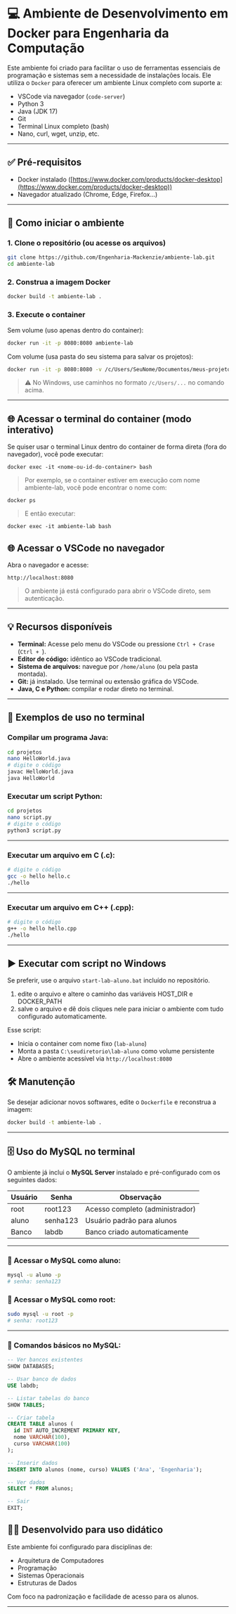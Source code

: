 # 💻 Ambiente de Desenvolvimento em Docker para Engenharia da Computação

Este ambiente foi criado para facilitar o uso de ferramentas essenciais de programação e sistemas sem a necessidade de instalações locais. Ele utiliza o `Docker` para oferecer um ambiente Linux completo com suporte a:

- VSCode via navegador (`code-server`)
- Python 3
- Java (JDK 17)
- Git
- Terminal Linux completo (bash)
- Nano, curl, wget, unzip, etc.

---

## ✅ Pré-requisitos

- Docker instalado ([https://www.docker.com/products/docker-desktop](https://www.docker.com/products/docker-desktop))
- Navegador atualizado (Chrome, Edge, Firefox...)

---

## 🚀 Como iniciar o ambiente

### 1. Clone o repositório (ou acesse os arquivos)

```bash
git clone https://github.com/Engenharia-Mackenzie/ambiente-lab.git
cd ambiente-lab
```

### 2. Construa a imagem Docker

```bash
docker build -t ambiente-lab .
```

### 3. Execute o container

Sem volume (uso apenas dentro do container):

```bash
docker run -it -p 8080:8080 ambiente-lab
```

Com volume (usa pasta do seu sistema para salvar os projetos):

```bash
docker run -it -p 8080:8080 -v /c/Users/SeuNome/Documentos/meus-projetos:/home/aluno/projetos ambiente-lab
```

> ⚠️ No Windows, use caminhos no formato `/c/Users/...` no comando acima.

---
## 🌐 Acessar o terminal do container (modo interativo)

Se quiser usar o terminal Linux dentro do container de forma direta (fora do navegador), você pode executar:

```
docker exec -it <nome-ou-id-do-container> bash
```

> Por exemplo, se o container estiver em execução com nome ambiente-lab, você pode encontrar o nome com:
```
docker ps
```
> E então executar:
```
docker exec -it ambiente-lab bash
```

## 🌐 Acessar o VSCode no navegador

Abra o navegador e acesse:

```
http://localhost:8080
```

> O ambiente já está configurado para abrir o VSCode direto, sem autenticação.

---

## 💡 Recursos disponíveis

- **Terminal:** Acesse pelo menu do VSCode ou pressione `Ctrl + Crase` (`Ctrl + `).
- **Editor de código:** idêntico ao VSCode tradicional.
- **Sistema de arquivos:** navegue por `/home/aluno` (ou pela pasta montada).
- **Git:** já instalado. Use terminal ou extensão gráfica do VSCode.
- **Java, C e Python:** compilar e rodar direto no terminal.

---

## 🧪 Exemplos de uso no terminal

### Compilar um programa Java:

```bash
cd projetos
nano HelloWorld.java
# digite o código
javac HelloWorld.java
java HelloWorld
```

### Executar um script Python:

```bash
cd projetos
nano script.py
# digite o código
python3 script.py
```

---
### Executar um arquivo em C (.c):

```bash
# digite o código
gcc -o hello hello.c
./hello
```

---
### Executar um arquivo em C++ (.cpp):

```bash
# digite o código
g++ -o hello hello.cpp
./hello
```

---

## ▶️ Executar com script no Windows

Se preferir, use o arquivo `start-lab-aluno.bat` incluído no repositório.  
1. edite o arquivo e altere o caminho das variáveis HOST_DIR e DOCKER_PATH
2. salve o arquivo e dê dois cliques nele para iniciar o ambiente com tudo configurado automaticamente.

Esse script:
- Inicia o container com nome fixo (`lab-aluno`)
- Monta a pasta `C:\seudiretorio\lab-aluno` como volume persistente
- Abre o ambiente acessível via `http://localhost:8080`


## 🛠 Manutenção

Se desejar adicionar novos softwares, edite o `Dockerfile` e reconstrua a imagem:

```bash
docker build -t ambiente-lab .
```

---

## 🗄️ Uso do MySQL no terminal

O ambiente já inclui o **MySQL Server** instalado e pré-configurado com os seguintes dados:

| Usuário | Senha     | Observação                       |
|--------|-----------|-----------------------------------|
| root   | root123   | Acesso completo (administrador)   |
| aluno  | senha123  | Usuário padrão para alunos        |
| Banco  | labdb     | Banco criado automaticamente      |

---

### 🔑 Acessar o MySQL como aluno:

```bash
mysql -u aluno -p
# senha: senha123
```

### 🔑 Acessar o MySQL como root:

```bash
sudo mysql -u root -p
# senha: root123
```

---

### 🔧 Comandos básicos no MySQL:

```sql
-- Ver bancos existentes
SHOW DATABASES;

-- Usar banco de dados
USE labdb;

-- Listar tabelas do banco
SHOW TABLES;

-- Criar tabela
CREATE TABLE alunos (
  id INT AUTO_INCREMENT PRIMARY KEY,
  nome VARCHAR(100),
  curso VARCHAR(100)
);

-- Inserir dados
INSERT INTO alunos (nome, curso) VALUES ('Ana', 'Engenharia');

-- Ver dados
SELECT * FROM alunos;

-- Sair
EXIT;
```

## 👨‍🏫 Desenvolvido para uso didático

Este ambiente foi configurado para disciplinas de:
- Arquitetura de Computadores
- Programação
- Sistemas Operacionais
- Estruturas de Dados

Com foco na padronização e facilidade de acesso para os alunos.


---
